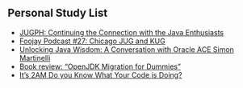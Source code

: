 ## Personal Study List
<!-- BLOG-POST-LIST:START -->
- [JUGPH: Continuing the Connection with the Java Enthusiasts](https://foojay.io/today/jugph-continuing-the-connection-with-the-java-enthusiasts/)
- [Foojay Podcast #27: Chicago JUG and KUG](https://foojay.io/today/foojay-podcast-27/)
- [Unlocking Java Wisdom: A Conversation with Oracle ACE Simon Martinelli](https://foojay.io/today/unlocking-java-wisdom-a-conversation-with-oracle-ace-simon-martinelli/)
- [Book review: “OpenJDK Migration for Dummies”](https://foojay.io/today/book-review-openjdk-migration-for-dummies-2/)
- [It’s 2AM Do you Know What Your Code is Doing?](https://foojay.io/today/its-2am-do-you-know-what-your-code-is-doing/)
<!-- BLOG-POST-LIST:END -->  
